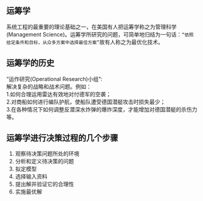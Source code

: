 ## 运筹学

系统工程的最重要的理论基础之一，在美国有人把运筹学称之为管理科学(Management Science)。运筹学所研究的问题，可简单地归结为一句话：`“依照给定条件和目标，从众多方案中选择最佳方案”`故有人称之为最优化技术。

## 运筹学的历史

“运作研究(Operational Research)小组”:  
解决复杂的战略和战术问题。例如：  
1.如何合理运用雷达有效地对付德军的空袭；  
2.对商船如何进行编队护航，使船队遭受德国潜艇攻击时损失最少；  
3.在各种情况下如何调整反潜深水炸弹的爆炸深度，才能增加对德国潜艇的杀伤力等。

## 运筹学进行决策过程的几个步骤

1. 观察待决策问题所处的环境
2. 分析和定义待决策的问题
3. 拟定模型
4. 选择输入资料
5. 提出解并验证它的合理性
6. 实施最优解
